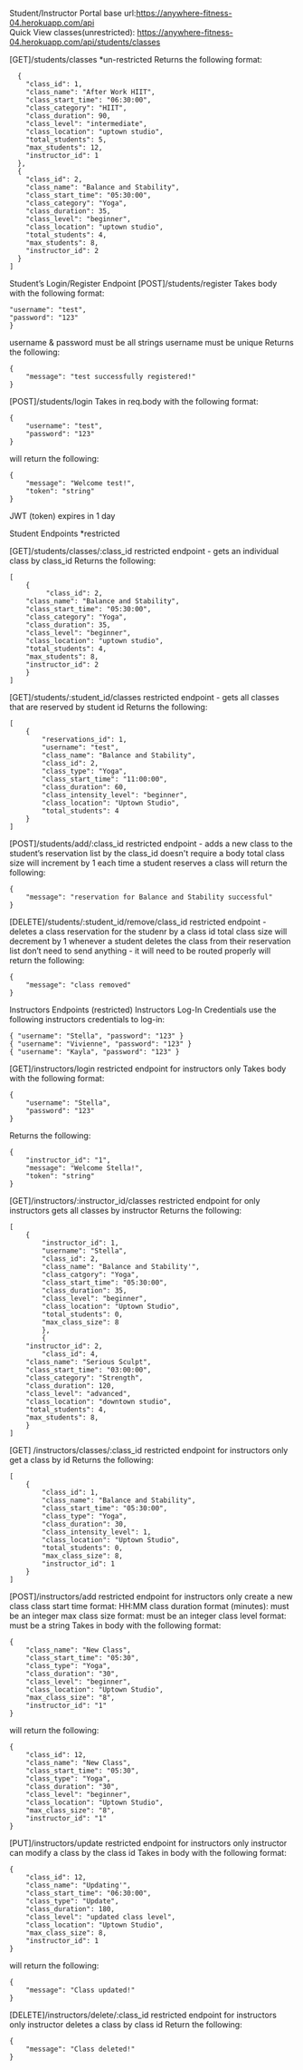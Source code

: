 Student/Instructor Portal base url:https://anywhere-fitness-04.herokuapp.com/api <br/>
Quick View classes(unrestricted): https://anywhere-fitness-04.herokuapp.com/api/students/classes

[GET]/students/classes *un-restricted
Returns the following format:

```[
  {
    "class_id": 1,
    "class_name": "After Work HIIT",
    "class_start_time": "06:30:00",
    "class_category": "HIIT",
    "class_duration": 90,
    "class_level": "intermediate",
    "class_location": "uptown studio",
    "total_students": 5,
    "max_students": 12,
    "instructor_id": 1
  },
  {
    "class_id": 2,
    "class_name": "Balance and Stability",
    "class_start_time": "05:30:00",
    "class_category": "Yoga",
    "class_duration": 35,
    "class_level": "beginner",
    "class_location": "uptown studio",
    "total_students": 4,
    "max_students": 8,
    "instructor_id": 2
  } 
]
```

Student’s Login/Register Endpoint
[POST]/students/register
Takes body with the following format:

```{
"username": "test",
"password": "123"
}
```
username & password must be all strings
username must be unique
Returns the following:
```
{
	"message": "test successfully registered!"
}
```
[POST]/students/login
Takes in req.body with the following format:

```
{ 
	"username": "test", 
	"password": "123"
}
```
will return the following:
```
{
	"message": "Welcome test!",
	"token": "string"
}
```
JWT (token) expires in 1 day

Student Endpoints *restricted

[GET]/students/classes/:class_id
restricted endpoint - gets an individual class by class_id
Returns the following:

```
[
	{
		 "class_id": 2,
    "class_name": "Balance and Stability",
    "class_start_time": "05:30:00",
    "class_category": "Yoga",
    "class_duration": 35,
    "class_level": "beginner",
    "class_location": "uptown studio",
    "total_students": 4,
    "max_students": 8,
    "instructor_id": 2
	}
]
```
[GET]/students/:student_id/classes
restricted endpoint - gets all classes that are reserved by student id
Returns the following:
```
[
	{
		"reservations_id": 1,
		"username": "test",
		"class_name": "Balance and Stability",
		"class_id": 2,
		"class_type": "Yoga",
		"class_start_time": "11:00:00",
		"class_duration": 60,
		"class_intensity_level": "beginner",
		"class_location": "Uptown Studio",
		"total_students": 4
	}
]
```

[POST]/students/add/:class_id
restricted endpoint - adds a new class to the student’s reservation list by the class_id
doesn't require a body
total class size will increment by 1 each time a student reserves a class
will return the following:
```
{
    "message": "reservation for Balance and Stability successful"
}
```
[DELETE]/students/:student_id/remove/class_id
restricted endpoint - deletes a class reservation for the studenr by a class id
total class size will decrement by 1 whenever a student deletes the class from their reservation list
don’t need to send anything - it will need to be routed properly
will return the following:
```
{
	"message": "class removed"
}
```
Instructors Endpoints (restricted)
Instructors Log-In Credentials
use the following instructors credentials to log-in:
```
{ "username": "Stella", "password": "123" }
{ "username": "Vivienne", "password": "123" }
{ "username": "Kayla", "password": "123" }
```
[GET]/instructors/login
restricted endpoint for instructors only
Takes body with the following format:
```
{ 
	"username": "Stella", 
	"password": "123" 
}
```
Returns the following:
```
{
    "instructor_id": "1",
    "message": "Welcome Stella!",
    "token": "string"
}
```
[GET]/instructors/:instructor_id/classes
restricted endpoint for only instructors
gets all classes by instructor
Returns the following:
```
[
	{
		"instructor_id": 1,
		"username": "Stella",
		"class_id": 2,
		"class_name": "Balance and Stability'",
		"class_catgory": "Yoga",
		"class_start_time": "05:30:00",
		"class_duration": 35,
		"class_level": "beginner",
		"class_location": "Uptown Studio",
		"total_students": 0,
		"max_class_size": 8
		},
		{
    "instructor_id": 2,
		"class_id": 4,
    "class_name": "Serious Sculpt",
    "class_start_time": "03:00:00",
    "class_category": "Strength",
    "class_duration": 120,
    "class_level": "advanced",
    "class_location": "downtown studio",
    "total_students": 4,
    "max_students": 8,
	}
]
```
[GET] /instructors/classes/:class_id
restricted endpoint for instructors only
get a class by id
Returns the following:
```
[
	{
		"class_id": 1,
		"class_name": "Balance and Stability",
		"class_start_time": "05:30:00",
		"class_type": "Yoga",
		"class_duration": 30,
		"class_intensity_level": 1,
		"class_location": "Uptown Studio",
		"total_students": 0,
		"max_class_size": 8,
		"instructor_id": 1
	}
]
```
[POST]/instructors/add
restricted endpoint for instructors only
create a new class
class start time format: HH:MM
class duration format (minutes): must be an integer
max class size format: must be an integer
class level format: must be a string
Takes in body with the following format:
```
{
	"class_name": "New Class",
	"class_start_time": "05:30",
	"class_type": "Yoga",
	"class_duration": "30",
	"class_level": "beginner",
	"class_location": "Uptown Studio",
	"max_class_size": "8",
	"instructor_id": "1"
}
```
will return the following:
```
{
	"class_id": 12,
	"class_name": "New Class",
	"class_start_time": "05:30",
	"class_type": "Yoga",
	"class_duration": "30",
	"class_level": "beginner",
	"class_location": "Uptown Studio",
	"max_class_size": "8",
	"instructor_id": "1"
}
```
[PUT]/instructors/update
restricted endpoint for instructors only
instructor can modify a class by the class id
Takes in body with the following format:
```
{
    "class_id": 12,
    "class_name": "Updating'",
    "class_start_time": "06:30:00",
    "class_type": "Update",
    "class_duration": 180,
    "class_level": "updated class level",
    "class_location": "Uptown Studio",
    "max_class_size": 8,
    "instructor_id": 1
}
```
will return the following:
```
{
	"message": "Class updated!"
}
```
[DELETE]/instructors/delete/:class_id
restricted endpoint for instructors only
instructor deletes a class by class id
Return the following:
```
{
	"message": "Class deleted!"
}
```
